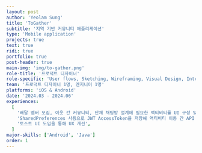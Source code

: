 ```yaml
---
layout: post
author: 'Yeolam Sung'
title: 'ToGather'
subtitle: '지역 기반 커뮤니티 애플리케이션'
type: 'Mobile application'
projects: true
text: true
ridi: true
portfolio: true
post-header: true
main-img: 'img/to-gather.png'
role-title: '프로덕트 디자이너'
role-specific: 'User flows, Sketching, Wireframing, Visual Design, Interaction, Prototyping'
team: '프로덕트 디자이너 1명, 엔지니어 1명'
platforms: 'iOS & Android'
date: '2024.03 - 2024.06'
experiences:
  [
    '배달 멤버 모집, 이웃 간 커뮤니티, 단체 채팅방 설계에 필요한 액티비티를 UI 구성 및 개발',
    'SharedPreferences 사용으로 JWT AccessToken을 저장해 액티비티 이동 간 API 요청을 최소화',
    '토스트 UI 도입을 통해 UX 개선',
  ]
major-skills: ['Android', 'Java']
order: 1
---
```

